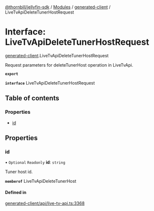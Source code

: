 [@thornbill/jellyfin-sdk](../README.md) / [Modules](../modules.md) / [generated-client](../modules/generated_client.md) / LiveTvApiDeleteTunerHostRequest

# Interface: LiveTvApiDeleteTunerHostRequest

[generated-client](../modules/generated_client.md).LiveTvApiDeleteTunerHostRequest

Request parameters for deleteTunerHost operation in LiveTvApi.

**`export`**

**`interface`** LiveTvApiDeleteTunerHostRequest

## Table of contents

### Properties

- [id](generated_client.LiveTvApiDeleteTunerHostRequest.md#id)

## Properties

### id

• `Optional` `Readonly` **id**: `string`

Tuner host id.

**`memberof`** LiveTvApiDeleteTunerHost

#### Defined in

[generated-client/api/live-tv-api.ts:3368](https://github.com/thornbill/jellyfin-sdk-typescript/blob/b5d0506/src/generated-client/api/live-tv-api.ts#L3368)

